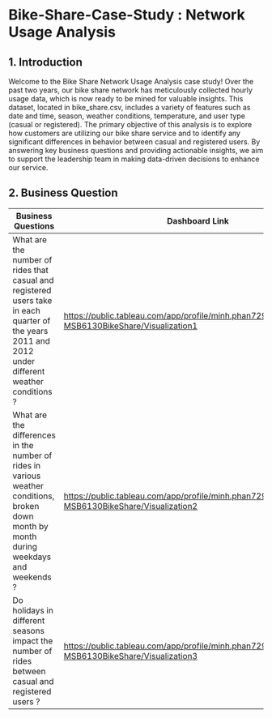 # Bike-Share-Case-Study : Network Usage Analysis


## 1. Introduction
Welcome to the Bike Share Network Usage Analysis case study! Over the past two years, our bike share network has meticulously collected hourly usage data, which is now ready to be mined for valuable insights. This dataset, located in bike_share.csv, includes a variety of features such as date and time, season, weather conditions, temperature, and user type (casual or registered). The primary objective of this analysis is to explore how customers are utilizing our bike share service and to identify any significant differences in behavior between casual and registered users. By answering key business questions and providing actionable insights, we aim to support the leadership team in making data-driven decisions to enhance our service.

## 2. Business Question

| Business Questions | Dashboard Link|
| ------------- | ------------- |
| What are the number of rides that casual and registered users take in each quarter of the years 2011 and 2012 under different weather conditions ?| https://public.tableau.com/app/profile/minh.phan7291/viz/MinhPhan-MSB6130BikeShare/Visualization1|
|What are the differences in the number of rides in various weather conditions, broken down month by month during weekdays and weekends ?|https://public.tableau.com/app/profile/minh.phan7291/viz/MinhPhan-MSB6130BikeShare/Visualization2|
|Do holidays in different seasons impact the number of rides between casual and registered users ?|https://public.tableau.com/app/profile/minh.phan7291/viz/MinhPhan-MSB6130BikeShare/Visualization3|


